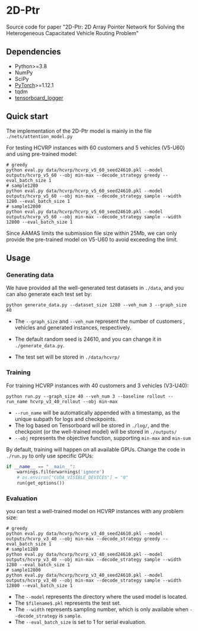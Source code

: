 # 2D-Ptr
Source code for paper "2D-Ptr: 2D Array Pointer Network for Solving the Heterogeneous Capacitated Vehicle Routing Problem"

## Dependencies

- Python>=3.8
- NumPy
- SciPy
- [PyTorch](http://pytorch.org/)>=1.12.1
- tqdm
- [tensorboard_logger](https://github.com/TeamHG-Memex/tensorboard_logger)

## Quick start

The implementation of the 2D-Ptr model is mainly in the file `./nets/attention_model.py`

For testing HCVRP instances with 60 customers and 5 vehicles (V5-U60) and using pre-trained model:

```shell
# greedy
python eval.py data/hcvrp/hcvrp_v5_60_seed24610.pkl --model outputs/hcvrp_v5_60 --obj min-max --decode_strategy greedy --eval_batch_size 1
# sample1280
python eval.py data/hcvrp/hcvrp_v5_60_seed24610.pkl --model outputs/hcvrp_v5_60 --obj min-max --decode_strategy sample --width 1280 --eval_batch_size 1
# sample12800
python eval.py data/hcvrp/hcvrp_v5_60_seed24610.pkl --model outputs/hcvrp_v5_60 --obj min-max --decode_strategy sample --width 12800 --eval_batch_size 1
```

Since AAMAS limits the submission file size within 25Mb, we can only provide the pre-trained model on V5-U60 to avoid exceeding the limit.

## Usage

### Generating data

We have provided all the well-generated test datasets in `./data`, and you can also generate each test set by:

```shell
python generate_data.py --dataset_size 1280 --veh_num 3 --graph_size 40
```

- The `--graph_size`  and `--veh_num`  represent the number of customers , vehicles and generated instances, respectively.

- The  default random seed is 24610, and you can change it in `./generate_data.py`.
- The test set will be stored in `./data/hcvrp/`

### Training

For training HCVRP instances with 40 customers and 3 vehicles (V3-U40):

```shell
python run.py --graph_size 40 --veh_num 3 --baseline rollout --run_name hcvrp_v3_40_rollout --obj min-max
```

- `--run_name` will be automatically appended with a timestamp, as the unique subpath for logs and checkpoints.
- The log based on Tensorboard will be stored in `./log/`, and the checkpoint (or the well-trained model) will be stored in `./outputs/`
- `--obj` represents the objective function, supporting `min-max` and `min-sum`

By default, training will happen on all available GPUs.   Change the code in `./run.py` to only use specific GPUs:

```python
if __name__ == "__main__":
    warnings.filterwarnings('ignore')
    # os.environ["CUDA_VISIBLE_DEVICES"] = "0"
    run(get_options())
```

### Evaluation

you can test a well-trained model on HCVRP instances with any problem size:

```shell
# greedy
python eval.py data/hcvrp/hcvrp_v3_40_seed24610.pkl --model outputs/hcvrp_v3_40 --obj min-max --decode_strategy greedy --eval_batch_size 1
# sample1280
python eval.py data/hcvrp/hcvrp_v3_40_seed24610.pkl --model outputs/hcvrp_v3_40 --obj min-max --decode_strategy sample --width 1280 --eval_batch_size 1
# sample12800
python eval.py data/hcvrp/hcvrp_v3_40_seed24610.pkl --model outputs/hcvrp_v3_40 --obj min-max --decode_strategy sample --width 12800 --eval_batch_size 1
```

- The `--model`  represents the directory where the used model is located. 
- The `$filename$.pkl` represents the test set. 
- The `--width` represents sampling number, which is only available when `--decode_strategy` is `sample`.
- The `--eval_batch_size` is set to 1 for serial evaluation.





